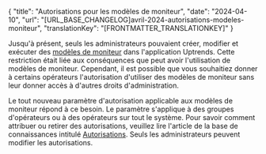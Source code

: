 {
  "title": "Autorisations pour les modèles de moniteur",
  "date": "2024-04-10",
  "url": "[URL_BASE_CHANGELOG]avril-2024-autorisations-modeles-moniteur",
  "translationKey": "[FRONTMATTER_TRANSLATIONKEY]"
}

Jusqu'à présent, seuls les administrateurs pouvaient créer, modifier et exécuter des [modèles de moniteur]([LINK_URL_1]) dans l'application Uptrends. Cette restriction était liée aux conséquences que peut avoir l'utilisation de modèles de moniteur. Cependant, il est possible que vous souhaitiez donner à certains opérateurs l'autorisation d'utiliser des modèles de moniteur sans leur donner accès à d'autres droits d'administration.

Le tout nouveau paramètre d'autorisation applicable aux modèles de moniteur répond à ce besoin. Le paramètre s'applique à des groupes d'opérateurs ou à des opérateurs sur tout le système. Pour savoir comment attribuer ou retirer des autorisations, veuillez lire l'article de la base de connaissances intitulé [Autorisations]([LINK_URL_2]). Seuls les administrateurs peuvent modifier les autorisations.
